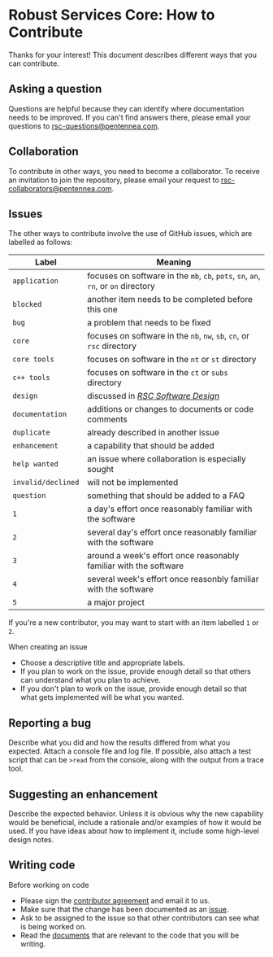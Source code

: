 # Robust Services Core: How to Contribute

Thanks for your interest!  This document describes different ways that you can contribute.

## Asking a question
Questions are helpful because they can identify where documentation needs to be improved.
If you can't find answers there, please email your questions to rsc-questions@pentennea.com.

## Collaboration
To contribute in other ways, you need to become a collaborator.  To receive an invitation
to join the repository, please email your request to rsc-collaborators@pentennea.com.

## Issues

The other ways to contribute involve the use of GitHub issues, which are labelled as follows:

Label | Meaning
------|--------
`application` | focuses on software in the `mb`, `cb`, `pots`, `sn`, `an`, `rn`, or `on` directory
`blocked` | another item needs to be completed before this one
`bug` | a problem that needs to be fixed
`core` | focuses on software in the `nb`, `nw`, `sb`, `cn`, or `rsc` directory
`core tools` | focuses on software in the `nt` or `st` directory
`c++ tools` | focuses on software in the `ct` or `subs` directory
`design` | discussed in [_RSC Software Design_](/docs/RSC-Software-Design.pdf)
`documentation` | additions or changes to documents or code comments
`duplicate` | already described in another issue
`enhancement` | a capability that should be added
`help wanted` | an issue where collaboration is especially sought
`invalid/declined` | will not be implemented
`question` | something that should be added to a FAQ
`1` | a day's effort once reasonably familiar with the software
`2` | several day's effort once reasonably familiar with the software
`3` | around a week's effort once reasonably familiar with the software
`4` | several week's effort once reasonbly familiar with the software
`5` | a major project

If you're a new contributor, you may want to start with an item labelled `1` or `2`.

When creating an issue
- Choose a descriptive title and appropriate labels.
- If you plan to work on the issue, provide enough detail so that others can
understand what you plan to achieve.
- If you don't plan to work on the issue, provide enough detail so that what
gets implemented will be what you wanted.

## Reporting a bug
Describe what you did and how the results differed from what you expected.  Attach a
console file and log file.  If possible, also attach a test script that can be `>read`
from the console, along with the output from a trace tool.

## Suggesting an enhancement
Describe the expected behavior.  Unless it is obvious why the new capability would be
beneficial, include a rationale and/or examples of how it would be used.  If you have
ideas about how to implement it, include some high-level design notes.

## Writing code
Before working on code
- Please sign the [contributor agreement](/AGREEMENT.md) and email it to us.
- Make sure that the change has been documented as an [issue](../../issues).
- Ask to be assigned to the issue so that other contributors can see what is being worked on.
- Read the [documents](/docs/README.md) that are relevant to the code that you will be writing.
